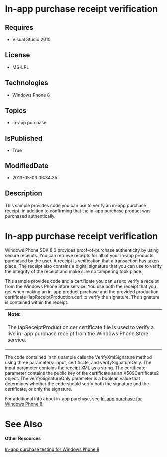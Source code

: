 # In-app purchase receipt verification
## Requires
* Visual Studio 2010
## License
* MS-LPL
## Technologies
* Windows Phone 8
## Topics
* in-app purchase
## IsPublished
* True
## ModifiedDate
* 2013-05-03 06:34:35
## Description

<div id="mainBody">
<p></p>
<div class="introduction">
<p>This sample provides code you can use to verify an in-app purchase receipt, in addition to confirming that the in-app purchase product was purchased authentically.</p>
</div>
<h1 class="heading"><span>In-app purchase receipt verification</span> </h1>
<div id="sectionSection0" class="section" name="collapseableSection" style="">
<p>Windows&nbsp;Phone&nbsp;SDK&nbsp;8.0 provides proof-of-purchase authenticity by using secure receipts. You can retrieve receipts for all of your in-app products purchased by the user. A receipt is verification that a transaction has taken place. The receipt also contains
 a digital signature that you can use to verify the integrity of the receipt and make sure no tampering took place.</p>
<p>This sample provides code and a certificate you can use to verify a receipt from the Windows Phone Store service. You use both the receipt that you get when making an in-app product purchase and the provided production certificate (<span class="code">IapReceiptProduction.cer</span>)
 to verify the signature. The signature is contained within the receipt.</p>
<div class="alert">
<table width="100%" cellspacing="0" cellpadding="0">
<tbody>
<tr>
<th align="left"><b>Note:</b> </th>
</tr>
<tr>
<td>
<p>The <span class="code">IapReceiptProduction.cer</span> certificate file is used to verify a live in-app purchase receipt from the Windows Phone Store service.</p>
</td>
</tr>
</tbody>
</table>
</div>
<p>The code contained in this sample calls the <span class="code">VerifyXmlSignature</span> method using three parameters:
<span class="parameter">input</span>, <span class="parameter">certificate</span>, and
<span class="parameter">verifySignatureOnly</span>. The <span class="parameter">
input</span> parameter contains the receipt XML as a <span value="string"><span class="keyword">string</span></span>. The
<span class="parameter">certificate</span> parameter contains the public key of the certificate as an
<span class="code">X509Certificate2</span> object. The <span class="parameter">
verifySignatureOnly</span> parameter is a boolean value that determines whether the code should verify both the signature and the certificate, or only the signature.</p>
<p>For additional info about in-app purchase, see <a href="http://msdn.microsoft.com/library/windowsphone/develop/jj206949(v=vs.105).aspx">
In-app purchase for Windows Phone 8</a>.</p>
</div>
<h1 class="heading"><span><a name="seeAlsoToggle">See Also</span> </h1>
<div id="seeAlsoSection" class="section" name="collapseableSection" style="">
<h4 class="subHeading">Other Resources</h4>
<div class="seeAlsoStyle"></a><a href="http://msdn.microsoft.com/library/windowsphone/develop/jj681689(v=vs.105).aspx">In-app purchase testing for Windows Phone 8</a>
</div>
</div>
</div>
